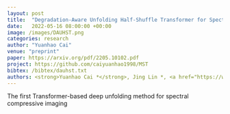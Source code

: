 ```yaml
---
layout: post
title:  "Degradation-Aware Unfolding Half-Shuffle Transformer for Spectral Compressive Imaging"
date:   2022-05-16 08:00:00 +00:00
image: /images/DAUHST.png
categories: research
author: "Yuanhao Cai"
venue: "preprint"
paper: https://arxiv.org/pdf/2205.10102.pdf
project: https://github.com/caiyuanhao1998/MST
bibtex: /bibtex/dauhst.txt
authors: <strong>Yuanhao Cai *</strong>, Jing Lin *, <a href="https://www.sigs.tsinghua.edu.cn/whq/">Haoqian Wang</a>, <a href="https://www.bell-labs.com/about/researcher-profiles/xyuan/">Xin Yuan</a>, <a href="https://henghuiding.github.io/">Henghui Ding</a>, <a href="https://yulunzhang.com/">Yulun Zhang</a>, <a href="http://people.ee.ethz.ch/~timofter/">Radu Timofte</a>, <a href="https://ee.ethz.ch/the-department/faculty/professors/person-detail.OTAyMzM=.TGlzdC80MTEsMTA1ODA0MjU5.html">Luc Van Gool</a>
---
```

The first Transformer-based deep unfolding method for spectral compressive imaging